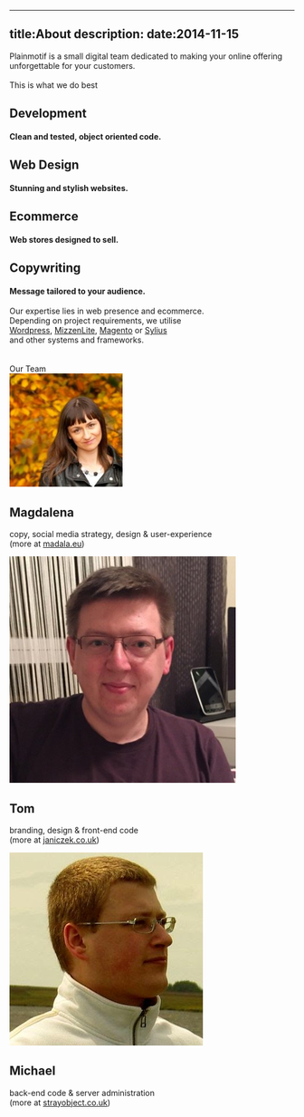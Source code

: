 ----
title:About
description:
date:2014-11-15
----

<div class="container">
    <div class="row title-row">
        <div class="col-12 font-thin">
            Plainmotif is a small digital team dedicated to making 
            your online offering <span class="font-semibold">
            unforgettable for your customers.</span>
        </div>
    </div>
    <div class="row line-row">
        <div class="hr">&nbsp;</div>
    </div>
    <div class="row subtitle-row">
        <div class="col-12 font-thin">This is what <span class="font-semibold">we do best</span></div>
    </div>
    <div class="row content-row">
        <div class="col-12 col-lg-3 col-sm-6">
            <i class="fa fa-5x fa-code"></i>
            <h2 class="font-semibold">Development</h2>
            <h4 class="font-thin">Clean and tested, object oriented code.</h4>
        </div>
        <div class="col-12 col-lg-3 col-sm-6">
            <i class="fa fa-5x fa-laptop"></i>
            <h2 class="font-thin">Web <span class="font-semibold">Design</span></h2>
            <h4 class="font-thin">Stunning and stylish websites.</h4>
        </div>
        <div class="col-12 col-lg-3 col-sm-6">
            <i class="fa fa-5x fa-shopping-cart"></i>
            <h2 class="font-semibold">Ecommerce</h2>
            <h4 class="font-thin">Web stores designed to sell.</h4>
        </div>
        <div class="col-12 col-lg-3 col-sm-6">
            <i class="fa fa-5x fa-pencil"></i>
            <h2 class="font-thin"><span class="font-semibold">Copywriting</span></h2>
            <h4 class="font-thin">Message tailored to your audience.</h4>
        </div>
    </div>
    <div class="row subtitle-row">
        <div class="col-12 font-thin">
            Our expertise lies in <span class="font-semibold">
            web presence</span> and 
            <span class="font-semibold">ecommerce</span>.
            <br/>
            Depending on project requirements, we utilise 
            <br/>
            <a href="https://wordpress.org">Wordpress</a>, 
            <a href="http://mizzencms.net">MizzenLite</a>, 
            <a href="https://www.magentocommerce.com">Magento</a> or
            <a href="http://sylius.org">Sylius</a> 
            <br/>
            and other systems and frameworks.
        </div>
        <div class="col-12 font-thin">
             <div class="row line-row">
                <br/>
                <div class="hr">&nbsp;</div>
            </div>
            <div class="row subtitle-row">
                <div class="col-12 font-thin">Our <span class="font-semibold">Team</span></div>
            </div>
            <div class="col-12 col-lg-4 col-sm-6 box-team">
                <span class="fa-stack fa-4x">
                    <i class="fa fa-circle fa-stack-2x"></i>
                    <img class="team-img" src="/content/media/image/team/magdalena.jpg"/>
                </span>
                <h2 class="font-semibold">Magdalena</h2>
                <p class="font-thin">
                    copy, social media strategy, design &amp; user-experience
                    <br/>
                    (more at <a href="http://madala.eu">madala.eu</a>)
                </p>
            </div>
            <div class="col-12 col-lg-4 col-sm-6 box-team">
                <span class="fa-stack fa-4x">
                    <i class="fa fa-circle fa-stack-2x"></i>
                    <img class="team-img" src="/content/media/image/team/tom.jpeg"/>
                </span>
                <h2 class="font-semibold">Tom</h2>
                <p class="font-thin">
                    branding, design &amp; front-end code
                    <br/>
                    (more at <a href="http://janiczek.co.uk">janiczek.co.uk</a>)
                </p>
            </div>
            <div class="col-12 col-lg-4 col-sm-6 box-team">
                <span class="fa-stack fa-4x">
                    <i class="fa fa-circle fa-stack-2x"></i>
                    <img class="team-img" src="/content/media/image/team/mike.jpg"/>
                </span>
                <h2 class="font-semibold">Michael</h2>
                <p class="font-thin">
                    back-end code &amp; server administration
                    <br/>
                    (more at <a href="http://strayobject.co.uk">strayobject.co.uk</a>)
                </p>
            </div>
        </div>
    </div>
</div>